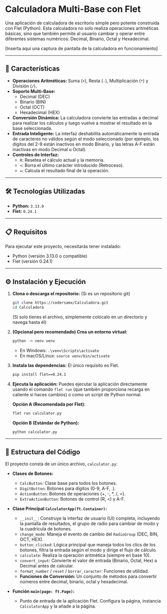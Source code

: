 # Calculadora Multi-Base con Flet

Una aplicación de calculadora de escritorio simple pero potente construida con Flet (Python). Esta calculadora no solo realiza operaciones aritméticas básicas, sino que también permite al usuario cambiar y operar entre diferentes sistemas numéricos: Decimal, Binario, Octal y Hexadecimal.

[Inserta aquí una captura de pantalla de la calculadora en funcionamiento]

---

## 🚀 Características

* **Operaciones Aritméticas:** Suma (`+`), Resta (`-`), Multiplicación (`*`) y División (`/`).
* **Soporte Multi-Base:**
    * Decimal (DEC)
    * Binario (BIN)
    * Octal (OCT)
    * Hexadecimal (HEX)
* **Conversión Dinámica:** La calculadora convierte las entradas a decimal para realizar los cálculos y luego vuelve a mostrar el resultado en la base seleccionada.
* **Entrada Inteligente:** La interfaz deshabilita automáticamente la entrada de caracteres no válidos según el modo seleccionado (por ejemplo, los dígitos del 2-9 están inactivos en modo Binario, y las letras A-F están inactivas en modo Decimal u Octal).
* **Controles de Interfaz:**
    * `R`: Resetea el cálculo actual y la memoria.
    * `<`: Borra el último carácter introducido (Retroceso).
    * `=`: Calcula el resultado final de la operación.

---

## 🛠️ Tecnologías Utilizadas

* **Python:** `3.13.0`
* **Flet:** `0.24.1`

---

## 📋 Requisitos

Para ejecutar este proyecto, necesitarás tener instalado:

* Python (versión 3.13.0 o compatible)
* Flet (versión 0.24.1)

---

## ⚙️ Instalación y Ejecución

1.  **Clona o descarga el repositorio:**
    (Si es un repositorio git)
    ```bash
    git clone https://codersamx/Calculadora.git
    cd Calculadora
    ```
    (Si solo tienes el archivo, simplemente colócalo en un directorio y navega hasta él)

2.  **(Opcional pero recomendado) Crea un entorno virtual:**
    ```bash
    python -m venv venv
    ```
    * En Windows: `.\venv\Scripts\activate`
    * En macOS/Linux: `source venv/bin/activate`

3.  **Instala las dependencias:**
    El único requisito es Flet.
    ```bash
    pip install flet==0.24.1
    ```

4.  **Ejecuta la aplicación:**
    Puedes ejecutar la aplicación directamente usando el comando `flet run` (que también proporciona recarga en caliente si haces cambios) o como un script de Python normal.

    **Opción A (Recomendada por Flet):**
    ```bash
    flet run calculator.py
    ```

    **Opción B (Estándar de Python):**
    ```bash
    python calculator.py
    ```

---

## 📁 Estructura del Código

El proyecto consta de un único archivo, `calculator.py`:

* **Clases de Botones:**
    * `CalcButton`: Clase base para todos los botones.
    * `DigitButton`: Botones para dígitos (0-9, A-F, .).
    * `ActionButton`: Botones de operaciones (+, -, \*, /, =).
    * `ExtraActionButton`: Botones de control (R, <) y A-F.

* **Clase Principal `CalculatorApp(ft.Container)`:**
    * `__init__`: Construye la interfaz de usuario (UI) completa, incluyendo la pantalla de resultados, el grupo de radio para cambiar de modo y la cuadrícula de botones.
    * `change_mode`: Maneja el evento de cambio del `RadioGroup` (DEC, BIN, OCT, HEX).
    * `button_clicked`: Lógica principal que maneja todos los clics de los botones, filtra la entrada según el modo y dirige el flujo de cálculo.
    * `calculate`: Realiza la operación aritmética (siempre en base 10).
    * `convert_input`: Convierte el valor de entrada (Binario, Octal, Hex) a Decimal antes de calcular.
    * `format_number` / `reset` / `borrar_caracter`: Funciones de utilidad.
    * **Funciones de Conversión:** Un conjunto de métodos para convertir números entre decimal, binario, octal y hexadecimal.

* **Función `main(page: ft.Page)`:**
    * Punto de entrada de la aplicación Flet. Configura la página, instancia `CalculatorApp` y la añade a la página.
